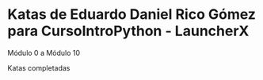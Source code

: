 # Katas de Eduardo Daniel Rico Gómez para CursoIntroPython - LauncherX

Módulo 0 a Módulo 10

Katas completadas
